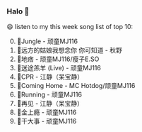 

### Halo 👋

😄 listen to my this week song list of top 10:

0. 🌈Jungle - 顽童MJ116
1. 🌈远方的姑娘我想念你 你可知道 - 秋野
2. 🌈地痞 - 顽童MJ116/瘦子E.SO
3. 🌈迷途羔羊 (Live) - 顽童MJ116
4. 🌈CPR - 江静（呆宝静）
5. 🌈Coming Home - MC Hotdog/顽童MJ116
6. 🌈Running   - 顽童MJ116
7. 🌈再见 - 江静（呆宝静）
8. 🌈金上瘾 - 顽童MJ116
9. 🌈干大事  - 顽童MJ116

